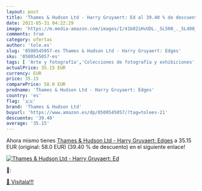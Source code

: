 ```yaml
---
layout: post
title: 'Thames & Hudson Ltd - Harry Gruyaert: Ed al 39.40 % de descuento'
date: 2021-05-31 04:22:29
image: 'https://m.media-amazon.com/images/I/41b02iHvUDL._SL500_._SL400_.jpg'
comments: true
category: ofertas
author: 'tole.es'
slug: '0500545057-es Thames & Hudson Ltd - Harry Gruyaert: Edges'
sku: '0500545057-es'
tags: [ 'Arte y fotografía','Colecciones de fotografía y exhibiciones','Fotografía de naturaleza y fauna','Fotografía de paisajes','Fotografía y vídeo','Fotógrafos individuales','Historia del arte por tema y concepto','Historia, teoría y crítica de arte, cine y fotografía','Libros','Monografías de fotógrafos individuales','thames & hudson ltd', ]
actualPrice: 35.15 EUR
currency: EUR
price: 35.15
comparePrice: 58.0 EUR
prodname: 'Thames & Hudson Ltd - Harry Gruyaert: Edges'
country: 'es'
flag: '🇪🇸'
brand: 'Thames & Hudson Ltd'
buyurl: 'https://www.amazon.es/dp/0500545057/?tag=tolees-21'
descuento: '39.40'
average: '35.15'
---
```


Ahora mismo tienes [Thames & Hudson Ltd - Harry Gruyaert: Edges](https://www.amazon.es/dp/0500545057/?tag=tolees-21) a 35.15 EUR (original: 58.0 EUR) (39.40 %  de descuento) en el siguiente enlace!

[![Thames & Hudson Ltd - Harry Gruyaert: Ed](https://m.media-amazon.com/images/I/41b02iHvUDL._SL500_._SL400_.jpg)](https://www.amazon.es/dp/0500545057/?tag=tolees-21)

🔎:


[🛒 Visítala!!!](https://www.amazon.es/dp/0500545057/?tag=tolees-21)
